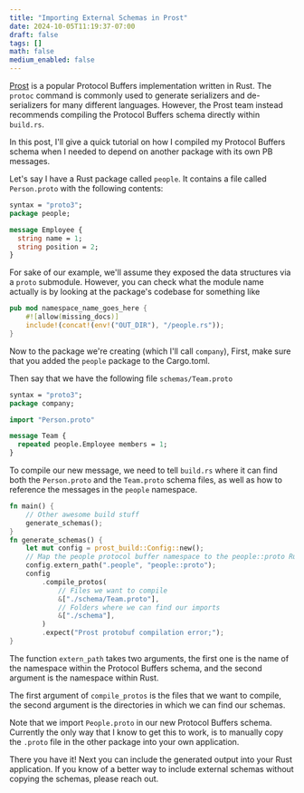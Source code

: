 ```yaml
---
title: "Importing External Schemas in Prost"
date: 2024-10-05T11:19:37-07:00
draft: false
tags: []
math: false
medium_enabled: false
---
```


[Prost](https://github.com/tokio-rs/prost) is a popular Protocol Buffers implementation written in Rust. The `protoc` command is commonly used to generate serializers and de-serializers for many different languages. However, the Prost team instead recommends compiling the Protocol Buffers schema directly within `build.rs`. 

In this post, I'll give a quick tutorial on how I compiled my Protocol Buffers schema when I needed to depend on another package with its own PB messages.

Let's say I have a Rust package called `people`. It contains a file called `Person.proto` with the following contents:

```protobuf
syntax = "proto3";
package people;

message Employee {
  string name = 1;
  string position = 2;
}
```

For sake of our example, we'll assume they exposed the data structures via a `proto` submodule. However, you can check what the module name actually is by looking at the package's codebase for something like

```rust
pub mod namespace_name_goes_here {
    #![allow(missing_docs)]
    include!(concat!(env!("OUT_DIR"), "/people.rs"));
}
```

Now to the package we're creating (which I'll call `company`), First, make sure that you added the `people` package to the Cargo.toml.

Then say that we have the following file `schemas/Team.proto`

```protobuf
syntax = "proto3";
package company;

import "Person.proto"

message Team {
  repeated people.Employee members = 1;
}
```

To compile our new message, we need to tell `build.rs` where it can find both the `Person.proto` and the `Team.proto` schema files, as well as how to reference the messages in the `people` namespace.

```rust
fn main() {
    // Other awesome build stuff
    generate_schemas();
}
fn generate_schemas() {
    let mut config = prost_build::Config::new();
    // Map the people protocol buffer namespace to the people::proto Rust module
    config.extern_path(".people", "people::proto");
    config
        .compile_protos(
            // Files we want to compile
            &["./schema/Team.proto"],
            // Folders where we can find our imports
            &["./schema"],
        )
        .expect("Prost protobuf compilation error;");
}
```

The function `extern_path` takes two arguments, the first one is the name of the namespace within the Protocol Buffers schema, and the second argument is the namespace within Rust.

The first argument of `compile_protos` is the files that we want to compile, the second argument is the directories in which we can find our schemas.

Note that we import `People.proto` in our new Protocol Buffers schema. Currently the only way that I know to get this to work, is to manually copy the `.proto` file in the other package into your own application. 

There you have it! Next you can include the generated output into your Rust application. If you know of a better way to include external schemas without copying the schemas, please reach out. 
